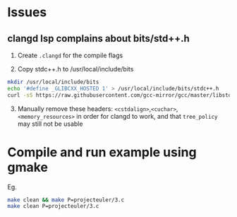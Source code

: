 # Issues

## clangd lsp complains about bits/std++.h

1. Create `.clangd` for the compile flags

2. Copy stdc++.h to /usr/local/include/bits

```sh
mkdir /usr/local/include/bits
echo '#define _GLIBCXX_HOSTED 1' > /usr/local/include/bits/stdc++.h
curl -sS https://raw.githubusercontent.com/gcc-mirror/gcc/master/libstdc%2B%2B-v3/include/precompiled/stdc%2B%2B.h >> /usr/local/include/bits/stdc++.h
```

3. Manually remove these headers: `<cstdalign>`,`<cuchar>`,`<memory_resources>` in order for clangd to work, and that `tree_policy` may still not be usable

# Compile and run example using gmake

Eg.

```sh
make clean && make P=projecteuler/3.c
make clean P=projecteuler/3.c
```
